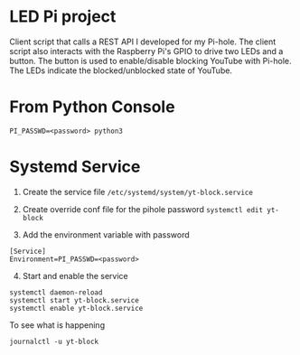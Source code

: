 # LED Pi project

Client script that calls a REST API I developed for my Pi-hole. The client script also interacts with the Raspberry Pi's
GPIO to drive two LEDs and a button. The button is used to enable/disable blocking YouTube with Pi-hole. The LEDs
indicate the blocked/unblocked state of YouTube.

# From Python Console

`PI_PASSWD=<password> python3`

# Systemd Service

1. Create the service file
   `/etc/systemd/system/yt-block.service`

2. Create override conf file for the pihole password `systemctl edit yt-block`

3. Add the environment variable with password

```
[Service]
Environment=PI_PASSWD=<password>
```

4. Start and enable the service

```
systemctl daemon-reload
systemctl start yt-block.service
systemctl enable yt-block.service

```

To see what is happening

`journalctl -u yt-block`